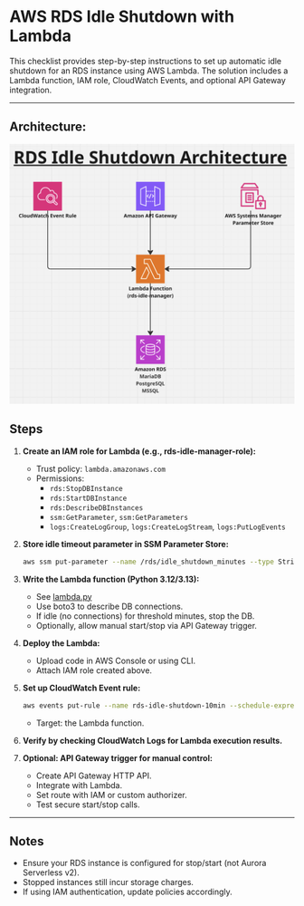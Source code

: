 # AWS RDS Idle Shutdown with Lambda

This checklist provides step-by-step instructions to set up automatic idle shutdown for an RDS instance using AWS Lambda. 
The solution includes a Lambda function, IAM role, CloudWatch Events, and optional API Gateway integration.

---
## Architecture:
![alt text](rds_idle_shutdown_architecture.png "rds_idle_shutdown_architecture")



## Steps

1. **Create an IAM role for Lambda (e.g., rds-idle-manager-role):**
   - Trust policy: `lambda.amazonaws.com`
   - Permissions:  
     - `rds:StopDBInstance`  
     - `rds:StartDBInstance`  
     - `rds:DescribeDBInstances`  
     - `ssm:GetParameter`, `ssm:GetParameters`  
     - `logs:CreateLogGroup`, `logs:CreateLogStream`, `logs:PutLogEvents`

2. **Store idle timeout parameter in SSM Parameter Store:**

   ```bash
   aws ssm put-parameter --name /rds/idle_shutdown_minutes --type String --value "10"
   ```

3. **Write the Lambda function (Python 3.12/3.13):**
   - See [lambda.py](./lambda.py)
   - Use boto3 to describe DB connections.
   - If idle (no connections) for threshold minutes, stop the DB.
   - Optionally, allow manual start/stop via API Gateway trigger.

4. **Deploy the Lambda:**
   - Upload code in AWS Console or using CLI.
   - Attach IAM role created above.

5. **Set up CloudWatch Event rule:**

   ```bash
   aws events put-rule --name rds-idle-shutdown-10min --schedule-expression "rate(10 minutes)"
   ```

   - Target: the Lambda function.

6. **Verify by checking CloudWatch Logs for Lambda execution results.**

7. **Optional: API Gateway trigger for manual control:**
   - Create API Gateway HTTP API.
   - Integrate with Lambda.
   - Set route with IAM or custom authorizer.
   - Test secure start/stop calls.

---

## Notes

- Ensure your RDS instance is configured for stop/start (not Aurora Serverless v2).  
- Stopped instances still incur storage charges.  
- If using IAM authentication, update policies accordingly.  
